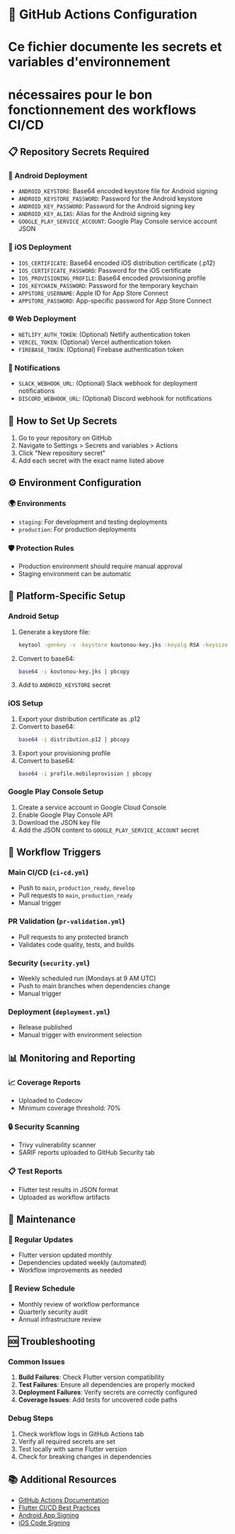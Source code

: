 # 🔧 GitHub Actions Configuration

# Ce fichier documente les secrets et variables d'environnement
# nécessaires pour le bon fonctionnement des workflows CI/CD

## 📋 Repository Secrets Required

### 🤖 Android Deployment
- `ANDROID_KEYSTORE`: Base64 encoded keystore file for Android signing
- `ANDROID_KEYSTORE_PASSWORD`: Password for the Android keystore
- `ANDROID_KEY_PASSWORD`: Password for the Android signing key
- `ANDROID_KEY_ALIAS`: Alias for the Android signing key
- `GOOGLE_PLAY_SERVICE_ACCOUNT`: Google Play Console service account JSON

### 🍎 iOS Deployment
- `IOS_CERTIFICATE`: Base64 encoded iOS distribution certificate (.p12)
- `IOS_CERTIFICATE_PASSWORD`: Password for the iOS certificate
- `IOS_PROVISIONING_PROFILE`: Base64 encoded provisioning profile
- `IOS_KEYCHAIN_PASSWORD`: Password for the temporary keychain
- `APPSTORE_USERNAME`: Apple ID for App Store Connect
- `APPSTORE_PASSWORD`: App-specific password for App Store Connect

### 🌐 Web Deployment
- `NETLIFY_AUTH_TOKEN`: (Optional) Netlify authentication token
- `VERCEL_TOKEN`: (Optional) Vercel authentication token
- `FIREBASE_TOKEN`: (Optional) Firebase authentication token

### 📧 Notifications
- `SLACK_WEBHOOK_URL`: (Optional) Slack webhook for deployment notifications
- `DISCORD_WEBHOOK_URL`: (Optional) Discord webhook for notifications

## 🔐 How to Set Up Secrets

1. Go to your repository on GitHub
2. Navigate to Settings > Secrets and variables > Actions
3. Click "New repository secret"
4. Add each secret with the exact name listed above

## ⚙️ Environment Configuration

### 🌍 Environments
- `staging`: For development and testing deployments
- `production`: For production deployments

### 🛡️ Protection Rules
- Production environment should require manual approval
- Staging environment can be automatic

## 📱 Platform-Specific Setup

### Android Setup
1. Generate a keystore file:
   ```bash
   keytool -genkey -v -keystore koutonou-key.jks -keyalg RSA -keysize 2048 -validity 10000 -alias koutonou
   ```
2. Convert to base64:
   ```bash
   base64 -i koutonou-key.jks | pbcopy
   ```
3. Add to `ANDROID_KEYSTORE` secret

### iOS Setup
1. Export your distribution certificate as .p12
2. Convert to base64:
   ```bash
   base64 -i distribution.p12 | pbcopy
   ```
3. Export your provisioning profile
4. Convert to base64:
   ```bash
   base64 -i profile.mobileprovision | pbcopy
   ```

### Google Play Console Setup
1. Create a service account in Google Cloud Console
2. Enable Google Play Console API
3. Download the JSON key file
4. Add the JSON content to `GOOGLE_PLAY_SERVICE_ACCOUNT` secret

## 🚀 Workflow Triggers

### Main CI/CD (`ci-cd.yml`)
- Push to `main`, `production_ready`, `develop`
- Pull requests to `main`, `production_ready`
- Manual trigger

### PR Validation (`pr-validation.yml`)
- Pull requests to any protected branch
- Validates code quality, tests, and builds

### Security (`security.yml`)
- Weekly scheduled run (Mondays at 9 AM UTC)
- Push to main branches when dependencies change
- Manual trigger

### Deployment (`deployment.yml`)
- Release published
- Manual trigger with environment selection

## 📊 Monitoring and Reporting

### 📈 Coverage Reports
- Uploaded to Codecov
- Minimum coverage threshold: 70%

### 🔒 Security Scanning
- Trivy vulnerability scanner
- SARIF reports uploaded to GitHub Security tab

### 📋 Test Reports
- Flutter test results in JSON format
- Uploaded as workflow artifacts

## 🔧 Maintenance

### 🔄 Regular Updates
- Flutter version updated monthly
- Dependencies updated weekly (automated)
- Workflow improvements as needed

### 📅 Review Schedule
- Monthly review of workflow performance
- Quarterly security audit
- Annual infrastructure review

## 🆘 Troubleshooting

### Common Issues
1. **Build Failures**: Check Flutter version compatibility
2. **Test Failures**: Ensure all dependencies are properly mocked
3. **Deployment Failures**: Verify secrets are correctly configured
4. **Coverage Issues**: Add tests for uncovered code paths

### Debug Steps
1. Check workflow logs in GitHub Actions tab
2. Verify all required secrets are set
3. Test locally with same Flutter version
4. Check for breaking changes in dependencies

## 📚 Additional Resources

- [GitHub Actions Documentation](https://docs.github.com/en/actions)
- [Flutter CI/CD Best Practices](https://docs.flutter.dev/deployment/cd)
- [Android App Signing](https://developer.android.com/studio/publish/app-signing)
- [iOS Code Signing](https://developer.apple.com/support/code-signing/)

